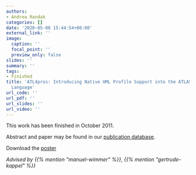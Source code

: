 ```yaml
---
authors:
- Andrea Randak
categories: []
date: '2020-05-08 15:44:54+00:00'
external_link: ''
image:
  caption: ''
  focal_point: ''
  preview_only: false
slides: ''
summary: ''
tags:
- Finished
title: 'ATL4pros: Introducing Native UML Profile Support into the ATLAS Transformation
  Language'
url_code: ''
url_pdf: ''
url_slides: ''
url_video: ''
---
```


This work has been finished in October 2011.

Abstract and paper may be found in our <a class="external" href="http://publik.tuwien.ac.at/showentry.php?ID=199788&amp;lang=2">publication database</a>.

 Download the [poster](https://www.big.tuwien.ac.at/app/uploads/2016/10/Randak_poster.pdf)

*Advised by {{% mention "manuel-wimmer" %}}, {{% mention "gertrude-kappel" %}}*